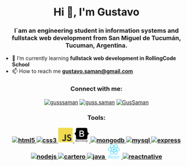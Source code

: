 
<h1 align="center">Hi 👋, I'm Gustavo</h1>
<h3 align="center">I´am an engineering student in information systems and fullstack web development from San Miguel de Tucumán, Tucuman, Argentina.</h3>



- 🌱 I’m currently learning **fullstack web development in RollingCode School**
- 📫 How to reach me **gustavo.saman@gmail.com**

<h3 align="center">Connect with me:</h3>

<p  align="center">
<a href="https://www.linkedin.com/in/gussaman/" target="blank"><img align="center" src="https://img1.freepng.es/20181227/gli/kisspng-logo-linkedin-computer-icons-portable-network-grap-5c25574033c961.6856893615459510402121.jpg" alt="gusssaman" height="30" width="40" /></a>
 <a href="https://www.instagram.com/guss.saman" target="blank"><img align="center" src="https://img1.freepng.es/20180406/usw/kisspng-logo-cinars-clip-art-logo-instagram-5ac76d35bd6712.0558210015230190617758.jpg" alt="guss.saman" height="30" width="40" /></a>
   <a href="https://github.com/GusSaman" target="blank"><img align="center" src="https://img1.freepng.es/20180824/fhk/kisspng-computer-icons-logo-portable-network-graphics-clip-icons-for-free-iconza-circle-social-5b7fe46ab60475.5423993615351082027456.jpg" alt="GusSaman" height="30" width="40" /></a>
</p>

<h3 align="center">Tools:</ h3>
<p align="center"> <a href="https://developer.mozilla.org/es/docs/Web/HTML" target="_blank" rel="noreferrer"> <img src="https://img1.freepng.es/20180320/csq/kisspng-web-development-html-css3-canvas-element-web-desig-w3c-html5-logo-5ab0c83fd669f3.8573646215215350398782.jpg" alt="html5" width="40" height="40"/> </a>
 <a href="https://developer.mozilla.org/es/docs/Web/CSS" target="_blank" rel="noreferrer"> <img src="https://img1.freepng.es/20180425/fre/kisspng-css3-cascading-style-sheets-logo-html-5ae0e5878323b0.7563296815246882635372.jpg" alt="css3" width="40" height="40"/> </a>  </a>   
 <a href="https://developer.mozilla.org/en-US/docs/Web/JavaScript" target="_blank" rel="noreferrer"> <img src="https://raw.githubusercontent.com/devicons/devicon/master/icons/javascript/javascript-original.svg" alt="javascript" width="40" height="40"/> </a >
 <a href="https://getbootstrap.com" target="_blank" rel="noreferrer"> <img src="https://raw.githubusercontent.com/devicons/devicon/master/icons/bootstrap/bootstrap-plain-wordmark.svg" alt="bootstrap" width="40" height="40"/> </a>
 <a href="https://www.mongodb.com/" target="_blank" rel="noreferrer"> <img src="https://encrypted-tbn0.gstatic.com/images?q=tbn:ANd9GcSHybyNmRDLI19O9PWYQM-Cq-f9kIjnN_UUCkaPiZXwyf5n5Vz76aB7RHOKMNGqPsitSEg&usqp=CAU" alt="mongodb" width="40" height="40"/> </a> <a href="https://www.mysql.com/" target= "_blank" rel="noreferrer"> <img src="https://spng.subpng.com/20180803/bx/kisspng-mysql-database-image-vector-graphics-integrations-opsview-5b648f451747c6.6957402115333169330954.jpg" alt="mysql" width=" 40"height="40"/> </a>
<a href="https://expressjs.com" target="_blank" rel="noreferrer"> <img src="https://img1.freepng.es/20180711/ght/kisspng-express-js-node-js-javascript-mongodb-node-js-5b461d27e2c179.3799330115313216399288.jpg" alt="express" width="40" height="40"/>
<a href="https://nodejs.org" target="_blank" rel="noreferrer"> <img src="https://img1.freepng.es/20180425/xeq/kisspng-node-js-javascript-web-application-express-js-comp-5ae0f84de7b809.1939946215246930699491.jpg" alt="nodejs" width="40" height="40"/> </a> <a href="https://postman. com" target="_blank" rel="noreferrer"> <img src="https://www.vectorlogo.zone/logos/getpostman/getpostman-icon.svg" alt="cartero" width="40" height= "40"/> </a> 
 <a href="https://www.java.com " target="_blank" rel="noreferrer"> <img src="https://img1.freepng.fr/20180805/xwk/kisspng-logo-java-runtime-environment-programming-language-java-util-concurrentmodificationexception-%C3%96mer-5b6766aaf21ab4.3339227715335031469917.jpg" alt="java" width= "40" height="40"/> </a>
 <a href="https://reactjs.org/" target="_blank" rel="noreferrer"> <img src="https://raw.githubusercontent.com/devicons/devicon/master/icons/react/react-original-wordmark.svg" alt="react" width="40" height="40"/> </a> <a href="https://reactnative.dev/" target="_blank" rel="noreferrer"> <img src="https://reactnative.dev/img/header_logo.svg" alt="reactnative" width="40" height=" 40"/> </a> 



